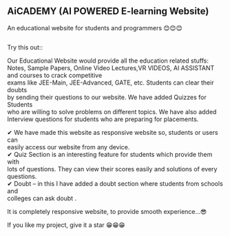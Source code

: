 ## AiCADEMY (AI POWERED E-learning Website)
An educational website for students and programmers 😊😊😊  

![]()

Try this out::



Our Educational Website would provide all the education related stuffs:  
Notes, Sample Papers, Online Video Lectures,VR VIDEOS, AI ASSISTANT and courses to crack competitive  
exams like JEE-Main, JEE-Advanced, GATE, etc. Students can clear their doubts  
by sending their questions to our website. We have added Quizzes for Students  
who are willing to solve problems on different topics. We have also added  
Interview questions for students who are preparing for placements.  
  
✔ We have made this website as responsive website so, students or users can  
   easily access our website from  any device.  
✔ Quiz Section is an interesting feature for students which provide them with  
   lots of questions. They can view their scores easily and solutions of every questions.  
✔ Doubt – in this I have added a doubt section where students from schools and  
   colleges can ask doubt .  
   
It is completely responsive website, to provide smooth experience...😎  

If you like my project, give it a star  😁😁😁
